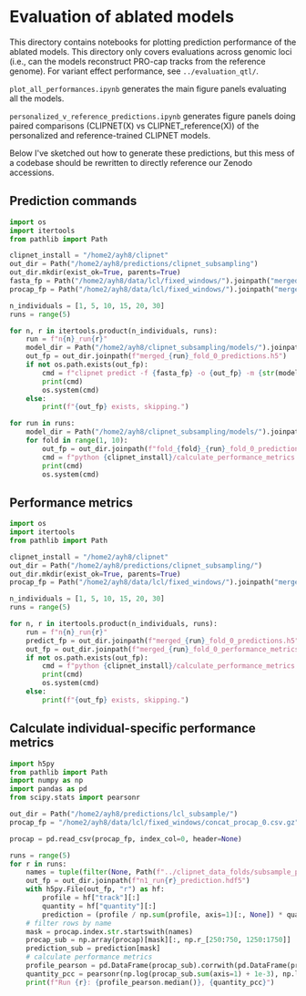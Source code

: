 # Evaluation of ablated models

This directory contains notebooks for plotting prediction performance of the ablated models. This directory only covers evaluations across genomic loci (i.e., can the models reconstruct PRO-cap tracks from the reference genome). For variant effect performance, see `../evaluation_qtl/`.

`plot_all_performances.ipynb` generates the main figure panels evaluating all the models.

`personalized_v_reference_predictions.ipynb` generates figure panels doing paired comparisons (CLIPNET(X) vs CLIPNET_reference(X)) of the personalized and reference-trained CLIPNET models.

Below I've sketched out how to generate these predictions, but this mess of a codebase should be rewritten to directly reference our Zenodo accessions.

## Prediction commands

```python
import os
import itertools
from pathlib import Path

clipnet_install = "/home2/ayh8/clipnet"
out_dir = Path("/home2/ayh8/predictions/clipnet_subsampling")
out_dir.mkdir(exist_ok=True, parents=True)
fasta_fp = Path("/home2/ayh8/data/lcl/fixed_windows/").joinpath("merged_sequence_0.fna.gz")
procap_fp = Path("/home2/ayh8/data/lcl/fixed_windows/").joinpath("merged_procap_0.npz")

n_individuals = [1, 5, 10, 15, 20, 30]
runs = range(5)

for n, r in itertools.product(n_individuals, runs):
    run = f"n{n}_run{r}"
    model_dir = Path("/home2/ayh8/clipnet_subsampling/models/").joinpath(run)
    out_fp = out_dir.joinpath(f"merged_{run}_fold_0_predictions.h5")
    if not os.path.exists(out_fp):
        cmd = f"clipnet predict -f {fasta_fp} -o {out_fp} -m {str(model_dir)}"
        print(cmd)
        os.system(cmd)
    else:
        print(f"{out_fp} exists, skipping.")

for run in runs:
    model_dir = Path("/home2/ayh8/clipnet_subsampling/models/").joinpath(run)
    for fold in range(1, 10):
        out_fp = out_dir.joinpath(f"fold_{fold}_{run}_fold_0_predictions.h5")
        cmd = f"python {clipnet_install}/calculate_performance_metrics.py {model_dir.joinpath(f'f{fold}.h5')} {procap_fp} {out_fp}"
        print(cmd)
        os.system(cmd)
```

## Performance metrics

```python
import os
import itertools
from pathlib import Path

clipnet_install = "/home2/ayh8/clipnet"
out_dir = Path("/home2/ayh8/predictions/clipnet_subsampling/")
out_dir.mkdir(exist_ok=True, parents=True)
procap_fp = Path("/home2/ayh8/data/lcl/fixed_windows/").joinpath("merged_procap_0.csv.gz")

n_individuals = [1, 5, 10, 15, 20, 30]
runs = range(5)

for n, r in itertools.product(n_individuals, runs):
    run = f"n{n}_run{r}"
    predict_fp = out_dir.joinpath(f"merged_{run}_fold_0_predictions.h5")
    out_fp = out_dir.joinpath(f"merged_{run}_fold_0_performance_metrics.h5")
    if not os.path.exists(out_fp):
        cmd = f"python {clipnet_install}/calculate_performance_metrics.py {predict_fp} {procap_fp} {out_fp}"
        print(cmd)
        os.system(cmd)
    else:
        print(f"{out_fp} exists, skipping.")
```

## Calculate individual-specific performance metrics

```python
import h5py
from pathlib import Path
import numpy as np
import pandas as pd
from scipy.stats import pearsonr

out_dir = Path("/home2/ayh8/predictions/lcl_subsample/")
procap_fp = "/home2/ayh8/data/lcl/fixed_windows/concat_procap_0.csv.gz"

procap = pd.read_csv(procap_fp, index_col=0, header=None)

runs = range(5)
for r in runs:
    names = tuple(filter(None, Path(f"../clipnet_data_folds/subsample_prefixes_n1_run{r}.txt").read_text().split("\n")))
    out_fp = out_dir.joinpath(f"n1_run{r}_prediction.hdf5")
    with h5py.File(out_fp, "r") as hf:
        profile = hf["track"][:]
        quantity = hf["quantity"][:]
        prediction = (profile / np.sum(profile, axis=1)[:, None]) * quantity
    # filter rows by name
    mask = procap.index.str.startswith(names)
    procap_sub = np.array(procap)[mask][:, np.r_[250:750, 1250:1750]]
    prediction_sub = prediction[mask]
    # calculate performance metrics
    profile_pearson = pd.DataFrame(procap_sub).corrwith(pd.DataFrame(prediction_sub), axis=1)
    quantity_pcc = pearsonr(np.log(procap_sub.sum(axis=1) + 1e-3), np.log(prediction_sub.sum(axis=1) + 1e-3))[0]
    print(f"Run {r}: {profile_pearson.median()}, {quantity_pcc}")
```
